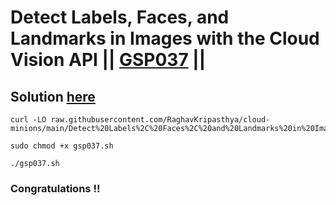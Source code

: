 # Detect Labels, Faces, and Landmarks in Images with the Cloud Vision API || [GSP037](https://www.cloudskillsboost.google/focuses/1841?parent=catalog) ||

## Solution [here]()

```
curl -LO raw.githubusercontent.com/RaghavKripasthya/cloud-minions/main/Detect%20Labels%2C%20Faces%2C%20and%20Landmarks%20in%20Images%20with%20the%20Cloud%20Vision%20API/gsp037.sh

sudo chmod +x gsp037.sh

./gsp037.sh
```

### Congratulations !!
